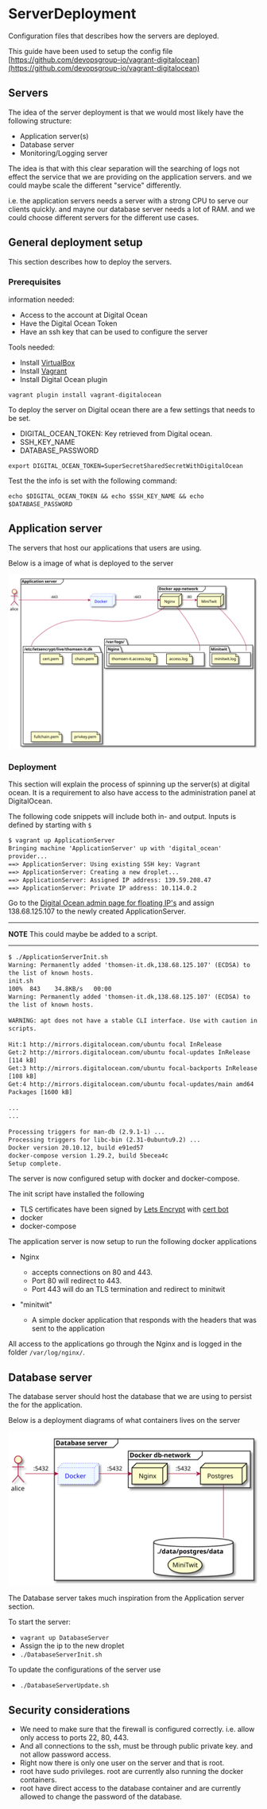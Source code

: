 # ServerDeployment

Configuration files that describes how the servers are deployed.

This guide have been used to setup the config file [https://github.com/devopsgroup-io/vagrant-digitalocean](https://github.com/devopsgroup-io/vagrant-digitalocean)

## Servers

The idea of the server deployment is that we would most likely have the following structure:

- Application server(s)
- Database server
- Monitoring/Logging server

The idea is that with this clear separation will the searching of logs not effect the service that we are providing on the application servers. and we could maybe scale the different "service" differently.

i.e. the application servers needs a server with a strong CPU to serve our clients quickly. and mayne our database server needs a lot of RAM. and we could choose different servers for the different use cases.

## General deployment setup

This section describes how to deploy the servers.

### Prerequisites

information needed:

- Access to the account at Digital Ocean
- Have the Digital Ocean Token
- Have an ssh key that can be used to configure the server

Tools needed:

- Install [VirtualBox](https://www.virtualbox.org/)
- Install [Vagrant](https://www.vagrantup.com/)
- Install Digital Ocean plugin

``` shell
vagrant plugin install vagrant-digitalocean
```

To deploy the server on Digital ocean there are a few settings that needs to be set.

- DIGITAL_OCEAN_TOKEN: Key retrieved from Digital ocean.
- SSH_KEY_NAME
- DATABASE_PASSWORD

```shell
export DIGITAL_OCEAN_TOKEN=SuperSecretSharedSecretWithDigitalOcean
```

Test the the info is set with the following command:

```shell
echo $DIGITAL_OCEAN_TOKEN && echo $SSH_KEY_NAME && echo $DATABASE_PASSWORD
```

## Application server

The servers that host our applications that users are using.

Below is a image of what is deployed to the server 

![Deployment diagram](./Diagrams/ApplicationServer/deployment.svg)

### Deployment

This section will explain the process of spinning up the server(s) at digital ocean. It is a requirement to also have access to the administration panel at DigitalOcean.

The following code snippets will include both in- and output. Inputs is defined by starting with `$`

```shell
$ vagrant up ApplicationServer
Bringing machine 'ApplicationServer' up with 'digital_ocean' provider...
==> ApplicationServer: Using existing SSH key: Vagrant
==> ApplicationServer: Creating a new droplet...
==> ApplicationServer: Assigned IP address: 139.59.208.47
==> ApplicationServer: Private IP address: 10.114.0.2
```

Go to the [Digital Ocean admin page for floating IP's](https://cloud.digitalocean.com/networking/floating_ips) and assign 138.68.125.107 to the newly created ApplicationServer.

---

**NOTE** This could maybe be added to a script.

---

```shell
$ ./ApplicationServerInit.sh
Warning: Permanently added 'thomsen-it.dk,138.68.125.107' (ECDSA) to the list of known hosts.
init.sh                                                                                                                                                       100%  843    34.8KB/s   00:00    
Warning: Permanently added 'thomsen-it.dk,138.68.125.107' (ECDSA) to the list of known hosts.

WARNING: apt does not have a stable CLI interface. Use with caution in scripts.

Hit:1 http://mirrors.digitalocean.com/ubuntu focal InRelease
Get:2 http://mirrors.digitalocean.com/ubuntu focal-updates InRelease [114 kB]
Get:3 http://mirrors.digitalocean.com/ubuntu focal-backports InRelease [108 kB]
Get:4 http://mirrors.digitalocean.com/ubuntu focal-updates/main amd64 Packages [1600 kB]

...
...

Processing triggers for man-db (2.9.1-1) ...
Processing triggers for libc-bin (2.31-0ubuntu9.2) ...
Docker version 20.10.12, build e91ed57
docker-compose version 1.29.2, build 5becea4c
Setup complete.
```

The server is now configured setup with docker and docker-compose.

The init script have installed the following

- TLS certificates have been signed by [Lets Encrypt](https://letsencrypt.org/) with [cert bot](https://certbot.eff.org/)
- docker
- docker-compose

The application server is now setup to run the following docker applications

- Nginx
  - accepts connections on 80 and 443.
  - Port 80 will redirect to 443.
  - Port 443 will do an TLS termination and redirect to minitwit

- "minitwit"
  - A simple docker application that responds with the headers that was sent to the application

All access to the applications go through the Nginx and is logged in the folder `/var/log/nginx/`.


## Database server

The database server should host the database that we are using to persist the for the application.

Below is a deployment diagrams of what containers lives on the server

![Deployment diagram](./Diagrams/DatabaseServer/deployment.svg)

The Database server takes much inspiration from the Application server section.

To start the server:

- `vagrant up DatabaseServer`
- Assign the ip to the new droplet
- `./DatabaseServerInit.sh`

To update the configurations of the server use

- `./DatabaseServerUpdate.sh`

## Security considerations

- We need to make sure that the firewall is configured correctly. i.e. allow only access to ports 22, 80, 443.
- And all connections to the ssh, must be through public private key. and not allow password access.
- Right now there is only one user on the server and that is root.
- root have sudo privileges. root are currently also running the docker containers.
- root have direct access to the database container and are currently allowed to change the password of the database.
